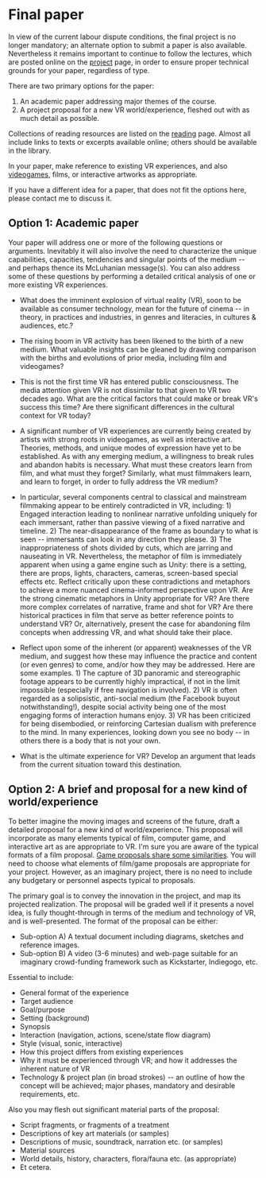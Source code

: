 
# Final paper

In view of the current labour dispute conditions, the final project is no longer mandatory; an alternate option to submit a paper is  also available. Nevertheless it remains important to continue to follow the lectures, which are posted online on the [project](project.html) page, in order to ensure proper technical grounds for your paper, regardless of type. 

There are two primary options for the paper:

1. An academic paper addressing major themes of the course.
2. A project proposal for a new VR world/experience, fleshed out with as much detail as possible.

Collections of reading resources are listed on the [reading](reading.html) page. Almost all include links to texts or excerpts available online; others should be available in the library. 

In your paper, make reference to existing VR experiences, and also [videogames](game.html), films, or interactive artworks as appropriate.  

If you have a different idea for a paper, that does not fit the options here, please contact me to discuss it.

## Option 1: Academic paper

Your paper will address one or more of the following questions or arguments. Inevitably it will also involve the need to characterize the unique capabilities, capacities, tendencies and singular points of the medium -- and perhaps thence its McLuhanian message(s). You can also address some of these questions by performing a detailed critical analysis of one or more existing VR experiences.

- What does the imminent explosion of virtual reality (VR), soon to be available as consumer technology, mean for the future of cinema -- in theory, in practices and industries, in genres and literacies, in cultures & audiences, etc.?

- The rising boom in VR activity has been likened to the birth of a new medium.  What valuable insights can be gleaned by drawing comparison with the births and evolutions of prior media, including film and videogames?

- This is not the first time VR has entered public consciousness. The media attention given VR is not dissimilar to that given to VR two decades ago. What are the critical factors that could make or break VR's success this time? Are there significant differences in the cultural context for VR today?

- A significant number of VR experiences are currently being created by artists with strong roots in videogames, as well as interactive art. Theories, methods, and unique modes of expression have yet to be established. As with any emerging medium, a willingness to break rules and abandon habits is necessary. What must these creators learn from film, and what must they forget? Similarly, what must filmmakers learn, and learn to forget, in order to fully address the VR medium? 

- In particular, several components central to classical and mainstream filmmaking appear to be entirely contradicted in VR, including: 1) Engaged interaction leading to nonlinear narrative unfolding uniquely for each immersant, rather than passive viewing of a fixed narrative and timeline. 2) The near-disappearance of the frame as boundary to what is seen -- immersants can look in any direction they please. 3) The inappropriateness of shots divided by cuts, which are jarring and nauseating in VR. Nevertheless, the metaphor of film is immediately apparent when using a game engine such as Unity: there is a setting, there are props, lights, characters, cameras, screen-based special effects etc. Reflect critically upon these contradictions and metaphors to achieve a more nuanced cinema-informed perspective upon VR. Are the strong cinematic metaphors in Unity appropriate for VR? Are there more complex correlates of narrative, frame and shot for VR? Are there historical practices in film that serve as better reference points to understand VR? Or, alternatively, present the case for abandoning film concepts when addressing VR, and what should take their place.

- Reflect upon some of the inherent (or apparent) weaknesses of the VR medium, and suggest how these may influence the practice and content (or even genres) to come, and/or how they may be addressed. Here are some examples. 1) The capture of 3D panoramic and stereographic footage appears to be currently highly impractical, if not in the limit impossible (especially if free navigation is involved). 2) VR is often regarded as a solipsistic, anti-social medium (the Facebook buyout notwithstanding!), despite social activity being one of the most engaging forms of interaction humans enjoy. 3) VR has been criticized for being disembodied, or reinforcing Cartesian dualism with preference to the mind. In many experiences, looking down you see no body -- in others there is a body that is not your own. 

- What is the ultimate experience for VR? Develop an argument that leads from the current situation toward this destination.

## Option 2: A brief and proposal for a new kind of world/experience

To better imagine the moving images and screens of the future, draft a detailed proposal for a new kind of world/experience. This proposal will incorporate as many elements typical of film, computer game, and interactive art as are appropriate to VR. I'm sure you are aware of the typical formats of a film proposal. [Game proposals share some similarities](http://www.gamasutra.com/view/feature/2911/the_game_proposal_part_one_the_.php). You will need to choose what elements of film/game proposals are appropriate for your project.
However, as an imaginary project, there is no need to include any budgetary or personnel aspects typical to proposals. 

The primary goal is to convey the innovation in the project, and map its projected realization. The proposal will be graded well if it presents a novel idea, is fully thought-through in terms of the medium and technology of VR, and is well-presented. The format of the proposal can be either:

- Sub-option A) A textual document including diagrams, sketches and reference images. 
- Sub-option B) A video (3-6 minutes) and web-page suitable for an imaginary crowd-funding framework such as Kickstarter, Indiegogo, etc.

Essential to include:

- General format of the experience
- Target audience
- Goal/purpose
- Setting (background)
- Synopsis
- Interaction (navigation, actions, scene/state flow diagram)
- Style (visual, sonic, interactive)
- How this project differs from existing experiences
- Why it must be experienced through VR; and how it addresses the inherent nature of VR
- Technology & project plan (in broad strokes) -- an outline of how the concept will be achieved; major phases, mandatory and desirable requirements, etc.

Also you may flesh out significant material parts of the proposal:

- Script fragments, or fragments of a treatment
- Descriptions of key art materials (or samples)
- Descriptions of music, soundtrack, narration etc. (or samples)
- Material sources
- World details, history, characters, flora/fauna etc. (as appropriate) 
- Et cetera. 





